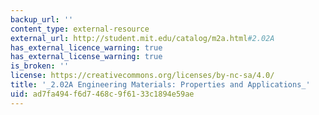 ```yaml
---
backup_url: ''
content_type: external-resource
external_url: http://student.mit.edu/catalog/m2a.html#2.02A
has_external_licence_warning: true
has_external_license_warning: true
is_broken: ''
license: https://creativecommons.org/licenses/by-nc-sa/4.0/
title: '_2.02A Engineering Materials: Properties and Applications_'
uid: ad7fa494-f6d7-468c-9f61-33c1894e59ae
---
```

